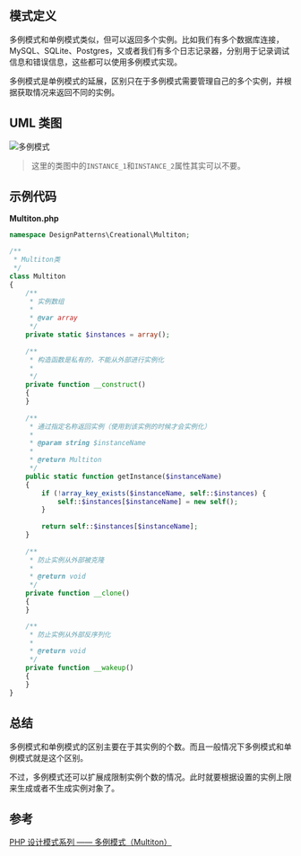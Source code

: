 ## 模式定义
多例模式和单例模式类似，但可以返回多个实例。比如我们有多个数据库连接，MySQL、SQLite、Postgres，又或者我们有多个日志记录器，分别用于记录调试信息和错误信息，这些都可以使用多例模式实现。

多例模式是单例模式的延展，区别只在于多例模式需要管理自己的多个实例，并根据获取情况来返回不同的实例。


## UML 类图
![多例模式](http://cnd.qiniu.lin07ux.cn/markdown/1467195293378.png)

> 这里的类图中的`INSTANCE_1`和`INSTANCE_2`属性其实可以不要。


## 示例代码

**Multiton.php**

```php
namespace DesignPatterns\Creational\Multiton;

/**
 * Multiton类
 */
class Multiton
{
    /**
     * 实例数组
     *
     * @var array
     */
    private static $instances = array();
    
    /**
     * 构造函数是私有的，不能从外部进行实例化
     *
     */
    private function __construct()
    {
    }
    
    /**
     * 通过指定名称返回实例（使用到该实例的时候才会实例化）
     *
     * @param string $instanceName
     *
     * @return Multiton
     */
    public static function getInstance($instanceName)
    {
        if (!array_key_exists($instanceName, self::$instances) {
            self::$instances[$instanceName] = new self();
        }
        
        return self::$instances[$instanceName];
    }
    
    /**
     * 防止实例从外部被克隆
     *
     * @return void
     */
    private function __clone()
    {
    }

    /**
     * 防止实例从外部反序列化
     *
     * @return void
     */
    private function __wakeup()
    {
    }
}
```

## 总结
多例模式和单例模式的区别主要在于其实例的个数。而且一般情况下多例模式和单例模式就是这个区别。

不过，多例模式还可以扩展成限制实例个数的情况。此时就要根据设置的实例上限来生成或者不生成实例对象了。


## 参考
[PHP 设计模式系列 —— 多例模式（Multiton）](http://laravelacademy.org/post/2519.html)

